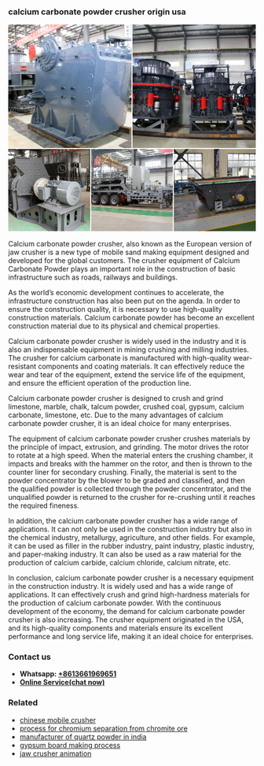 <h3>calcium carbonate powder crusher origin usa</h3><img src='1706755495.jpg' alt=''><p>Calcium carbonate powder crusher, also known as the European version of jaw crusher is a new type of mobile sand making equipment designed and developed for the global customers. The crusher equipment of Calcium Carbonate Powder plays an important role in the construction of basic infrastructure such as roads, railways and buildings.</p><p>As the world’s economic development continues to accelerate, the infrastructure construction has also been put on the agenda. In order to ensure the construction quality, it is necessary to use high-quality construction materials. Calcium carbonate powder has become an excellent construction material due to its physical and chemical properties.</p><p>Calcium carbonate powder crusher is widely used in the industry and it is also an indispensable equipment in mining crushing and milling industries. The crusher for calcium carbonate is manufactured with high-quality wear-resistant components and coating materials. It can effectively reduce the wear and tear of the equipment, extend the service life of the equipment, and ensure the efficient operation of the production line.</p><p>Calcium carbonate powder crusher is designed to crush and grind limestone, marble, chalk, talcum powder, crushed coal, gypsum, calcium carbonate, limestone, etc. Due to the many advantages of calcium carbonate powder crusher, it is an ideal choice for many enterprises.</p><p>The equipment of calcium carbonate powder crusher crushes materials by the principle of impact, extrusion, and grinding. The motor drives the rotor to rotate at a high speed. When the material enters the crushing chamber, it impacts and breaks with the hammer on the rotor, and then is thrown to the counter liner for secondary crushing. Finally, the material is sent to the powder concentrator by the blower to be graded and classified, and then the qualified powder is collected through the powder concentrator, and the unqualified powder is returned to the crusher for re-crushing until it reaches the required fineness.</p><p>In addition, the calcium carbonate powder crusher has a wide range of applications. It can not only be used in the construction industry but also in the chemical industry, metallurgy, agriculture, and other fields. For example, it can be used as filler in the rubber industry, paint industry, plastic industry, and paper-making industry. It can also be used as a raw material for the production of calcium carbide, calcium chloride, calcium nitrate, etc.</p><p>In conclusion, calcium carbonate powder crusher is a necessary equipment in the construction industry. It is widely used and has a wide range of applications. It can effectively crush and grind high-hardness materials for the production of calcium carbonate powder. With the continuous development of the economy, the demand for calcium carbonate powder crusher is also increasing. The crusher equipment originated in the USA, and its high-quality components and materials ensure its excellent performance and long service life, making it an ideal choice for enterprises.</p><h3>Contact us</h3><ul><li><strong>Whatsapp:&nbsp;<a href="https://wa.me/8613661969651">+8613661969651</a></strong></li><li><a href="https://swt.shibang-china.com/?git&amp;zhl&amp;calcium carbonate powder crusher origin usa"><strong>Online Service(chat now)</strong></a></li></ul><h3>Related</h3><ul><li><a href='chinese mobile crusher.md'>chinese mobile crusher</a></li><li><a href='process for chromium separation from chromite ore.md'>process for chromium separation from chromite ore</a></li><li><a href='manufacturer of quartz powder in india.md'>manufacturer of quartz powder in india</a></li><li><a href='gypsum board making process.md'>gypsum board making process</a></li><li><a href='jaw crusher animation.md'>jaw crusher animation</a></li></ul>